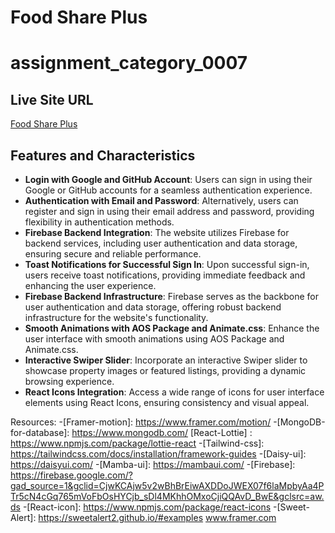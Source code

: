 # Food Share Plus

#  assignment_category_0007

## Live Site URL

[Food Share Plus](https://food-share-plus.web.app)

## Features and Characteristics

- **Login with Google and GitHub Account**: Users can sign in using their Google or GitHub accounts for a seamless authentication experience.
- **Authentication with Email and Password**: Alternatively, users can register and sign in using their email address and password, providing flexibility in authentication methods.
- **Firebase Backend Integration**: The website utilizes Firebase for backend services, including user authentication and data storage, ensuring secure and reliable performance.
- **Toast Notifications for Successful Sign In**: Upon successful sign-in, users receive toast notifications, providing immediate feedback and enhancing the user experience.
- **Firebase Backend Infrastructure**: Firebase serves as the backbone for user authentication and data storage, offering robust backend infrastructure for the website's functionality.
- **Smooth Animations with AOS Package and Animate.css**: Enhance the user interface with smooth animations using AOS Package and Animate.css.
- **Interactive Swiper Slider**: Incorporate an interactive Swiper slider to showcase property images or featured listings, providing a dynamic browsing experience.
- **React Icons Integration**: Access a wide range of icons for user interface elements using React Icons, ensuring consistency and visual appeal.






Resources:
-[Framer-motion]: https://www.framer.com/motion/
-[MongoDB-for-database]: https://www.mongodb.com/
[React-Lottie] : https://www.npmjs.com/package/lottie-react
-[Tailwind-css]: https://tailwindcss.com/docs/installation/framework-guides
-[Daisy-ui]: https://daisyui.com/
-[Mamba-ui]: https://mambaui.com/
-[Firebase]: https://firebase.google.com/?gad_source=1&gclid=CjwKCAjw5v2wBhBrEiwAXDDoJWEX07f6laMpbyAa4PTr5cN4cGq765mVoFbOsHYCjb_sDl4MKhhOMxoCjiQQAvD_BwE&gclsrc=aw.ds
-[React-icon]: https://www.npmjs.com/package/react-icons
-[Sweet-Alert]: https://sweetalert2.github.io/#examples
www.framer.com